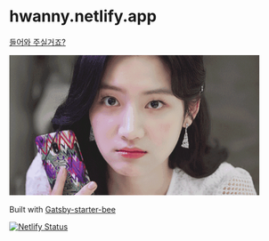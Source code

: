# hwanny.netlify.app

[들어와 주실거죠?](hwanny.netlify.app/)

![](/assets/baegyul.gif)

Built with [Gatsby-starter-bee](https://github.com/jaeyeophan/gatsby-starter-bee)

[![Netlify Status](https://api.netlify.com/api/v1/badges/3d919f5a-6578-4739-a990-91067fe6ead7/deploy-status)](https://app.netlify.com/sites/hwanny/deploys)
